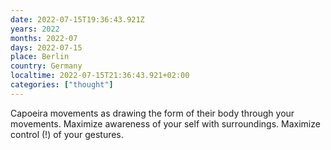 ```yaml
---
date: 2022-07-15T19:36:43.921Z
years: 2022
months: 2022-07
days: 2022-07-15
place: Berlin
country: Germany
localtime: 2022-07-15T21:36:43.921+02:00
categories: ["thought"]
---
```

Capoeira movements as drawing the form of their body through your movements. Maximize awareness of your self with surroundings. Maximize control (!) of your gestures.
